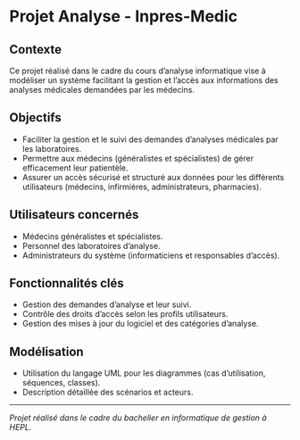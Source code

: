 # Projet Analyse - Inpres-Medic

## Contexte
Ce projet réalisé dans le cadre du cours d’analyse informatique vise à modéliser un système facilitant la gestion et l’accès aux informations des analyses médicales demandées par les médecins.

## Objectifs
- Faciliter la gestion et le suivi des demandes d’analyses médicales par les laboratoires.
- Permettre aux médecins (généralistes et spécialistes) de gérer efficacement leur patientèle.
- Assurer un accès sécurisé et structuré aux données pour les différents utilisateurs (médecins, infirmières, administrateurs, pharmacies).

## Utilisateurs concernés
- Médecins généralistes et spécialistes.
- Personnel des laboratoires d’analyse.
- Administrateurs du système (informaticiens et responsables d’accès).

## Fonctionnalités clés
- Gestion des demandes d’analyse et leur suivi.
- Contrôle des droits d’accès selon les profils utilisateurs.
- Gestion des mises à jour du logiciel et des catégories d’analyse.

## Modélisation
- Utilisation du langage UML pour les diagrammes (cas d’utilisation, séquences, classes).
- Description détaillée des scénarios et acteurs.

---

*Projet réalisé dans le cadre du bachelier en informatique de gestion à HEPL.*

